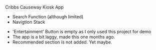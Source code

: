 Cribbs Causeway Kiosk App

+ Search Function (although limited)
+ Navigtion Stack
- 'Entertainment' Button is empty as I only used this project for demo
- The app is a bit laggy, made this one months ago.
- Recommended section is not added. Yet maybe. 
